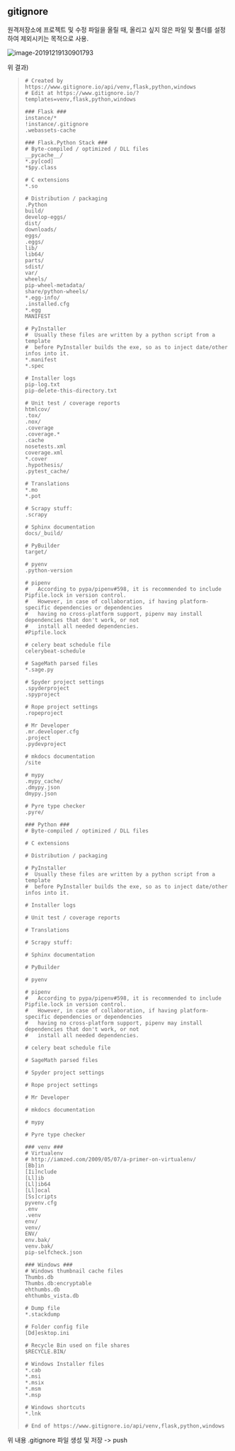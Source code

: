 ## gitignore

원격저장소에 프로젝트 및 수정 파일을 올릴 때, 올리고 싶지 않은 파일 및 폴더를 설정하여 제외시키는 목적으로 사용.



![image-20191219130901793](../TIL/08_gitignore.assets/image-20191219130901793.png)

위 결과)

> ```
> # Created by https://www.gitignore.io/api/venv,flask,python,windows
> # Edit at https://www.gitignore.io/?templates=venv,flask,python,windows
> 
> ### Flask ###
> instance/*
> !instance/.gitignore
> .webassets-cache
> 
> ### Flask.Python Stack ###
> # Byte-compiled / optimized / DLL files
> __pycache__/
> *.py[cod]
> *$py.class
> 
> # C extensions
> *.so
> 
> # Distribution / packaging
> .Python
> build/
> develop-eggs/
> dist/
> downloads/
> eggs/
> .eggs/
> lib/
> lib64/
> parts/
> sdist/
> var/
> wheels/
> pip-wheel-metadata/
> share/python-wheels/
> *.egg-info/
> .installed.cfg
> *.egg
> MANIFEST
> 
> # PyInstaller
> #  Usually these files are written by a python script from a template
> #  before PyInstaller builds the exe, so as to inject date/other infos into it.
> *.manifest
> *.spec
> 
> # Installer logs
> pip-log.txt
> pip-delete-this-directory.txt
> 
> # Unit test / coverage reports
> htmlcov/
> .tox/
> .nox/
> .coverage
> .coverage.*
> .cache
> nosetests.xml
> coverage.xml
> *.cover
> .hypothesis/
> .pytest_cache/
> 
> # Translations
> *.mo
> *.pot
> 
> # Scrapy stuff:
> .scrapy
> 
> # Sphinx documentation
> docs/_build/
> 
> # PyBuilder
> target/
> 
> # pyenv
> .python-version
> 
> # pipenv
> #   According to pypa/pipenv#598, it is recommended to include Pipfile.lock in version control.
> #   However, in case of collaboration, if having platform-specific dependencies or dependencies
> #   having no cross-platform support, pipenv may install dependencies that don't work, or not
> #   install all needed dependencies.
> #Pipfile.lock
> 
> # celery beat schedule file
> celerybeat-schedule
> 
> # SageMath parsed files
> *.sage.py
> 
> # Spyder project settings
> .spyderproject
> .spyproject
> 
> # Rope project settings
> .ropeproject
> 
> # Mr Developer
> .mr.developer.cfg
> .project
> .pydevproject
> 
> # mkdocs documentation
> /site
> 
> # mypy
> .mypy_cache/
> .dmypy.json
> dmypy.json
> 
> # Pyre type checker
> .pyre/
> 
> ### Python ###
> # Byte-compiled / optimized / DLL files
> 
> # C extensions
> 
> # Distribution / packaging
> 
> # PyInstaller
> #  Usually these files are written by a python script from a template
> #  before PyInstaller builds the exe, so as to inject date/other infos into it.
> 
> # Installer logs
> 
> # Unit test / coverage reports
> 
> # Translations
> 
> # Scrapy stuff:
> 
> # Sphinx documentation
> 
> # PyBuilder
> 
> # pyenv
> 
> # pipenv
> #   According to pypa/pipenv#598, it is recommended to include Pipfile.lock in version control.
> #   However, in case of collaboration, if having platform-specific dependencies or dependencies
> #   having no cross-platform support, pipenv may install dependencies that don't work, or not
> #   install all needed dependencies.
> 
> # celery beat schedule file
> 
> # SageMath parsed files
> 
> # Spyder project settings
> 
> # Rope project settings
> 
> # Mr Developer
> 
> # mkdocs documentation
> 
> # mypy
> 
> # Pyre type checker
> 
> ### venv ###
> # Virtualenv
> # http://iamzed.com/2009/05/07/a-primer-on-virtualenv/
> [Bb]in
> [Ii]nclude
> [Ll]ib
> [Ll]ib64
> [Ll]ocal
> [Ss]cripts
> pyvenv.cfg
> .env
> .venv
> env/
> venv/
> ENV/
> env.bak/
> venv.bak/
> pip-selfcheck.json
> 
> ### Windows ###
> # Windows thumbnail cache files
> Thumbs.db
> Thumbs.db:encryptable
> ehthumbs.db
> ehthumbs_vista.db
> 
> # Dump file
> *.stackdump
> 
> # Folder config file
> [Dd]esktop.ini
> 
> # Recycle Bin used on file shares
> $RECYCLE.BIN/
> 
> # Windows Installer files
> *.cab
> *.msi
> *.msix
> *.msm
> *.msp
> 
> # Windows shortcuts
> *.lnk
> 
> # End of https://www.gitignore.io/api/venv,flask,python,windows
> ```



위 내용 .gitignore 파일 생성 및 저장 -> push


